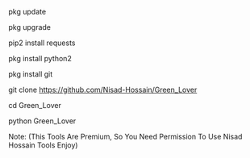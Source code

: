 pkg update

pkg upgrade

pip2 install requests

pkg install python2

pkg install git

git clone https://github.com/Nisad-Hossain/Green_Lover

cd Green_Lover

python Green_Lover

Note: (This Tools Are Premium, So You Need Permission To Use Nisad Hossain Tools Enjoy)
